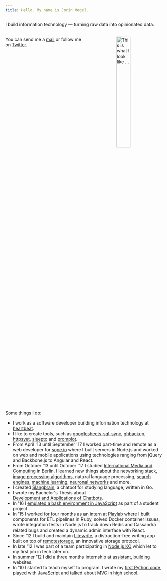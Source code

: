 ```yaml
---
title: Hello. My name is Jorin Vogel.
---
```


I build information technology — turning raw data into opinionated data.
<!--more-->

<br>

<img style="width: 30%; float: right; padding-left: 20%" src="/images/what-i-look-like.jpg" alt="This is what I look like ...">
You can send me a <a href="mailto:{{ .Site.Author.email }}">mail</a> or follow me on <a href="https://twitter.com/intent/user?screen_name=jorinvo">Twitter</a>.

<br style ="clear: right">

Some things I do:

- I work as a software developer building information technology at [heartbeat](https://heartbeat-med.de/en/).
- I like to create tools, such as [googlesheets-sql-sync](https://github.com/jorinvo/googlesheets-sql-sync), [ghbackup](https://github.com/qvl/ghbackup), [httpsyet](https://github.com/qvl/httpsyet), [sleepto](https://github.com/qvl/sleepto) and [promplot](https://github.com/qvl/promplot).
- From April '13 until September '17 I worked part-time and remote as a web developer for [sope.io](https://sope.io/) where I built servers in Node.js and worked on web and mobile applications using technologies ranging from jQuery and Backbone.js to Angular and React.
- From October '13 until October '17 I studied [International Media and Computing](https://imi-bachelor.htw-berlin.de/) in Berlin.
I learned new things about the networking stack,
[image processing algorithms](/img-filter-in-canvas/),
natural language processing,
[search engines](https://github.com/jorinvo/r/blob/master/search.py),
[machine learning](https://github.com/jorinvo/r/tree/master/ml),
[neuronal networks](https://github.com/jorinvo/r/blob/master/ml/python/neural_net.py) and more.
- I created [Slangbrain](https://slangbrain.com/), a chatbot for studying language, written in Go.
- I wrote my Bachelor's Thesis about <br>[Development and Applications of Chatbots](/chatbots.pdf).
- In '16 I [emulated a bash environment in JavaScript](https://github.com/trybash/bash-emulator) as part of a student project.
- In '15 I worked for four months as an intern at [Playlab](http://www.playlab.com/) where I built components for ETL pipelines in Ruby, solved Docker container issues, wrote integration tests in Node.js to track down Redis and Cassandra related bugs and created a dynamic admin interface with React.
- Since '12 I build and maintain [Litewrite](https://litewrite.net), a distraction-free writing app built on top of [remotestorage](https://remotestorage.io/), an innovative storage protocol.
- In late '12 I was part of a team participating in [Node.js KO](https://github.com/nko3) which let to my first job in tech later on.
- In summer '12 I did a three months internship at [assistant](https://assistent.com/), building websites.
- In '10 I started to teach myself to program.
I wrote my [first Python code](https://github.com/jorinvo/Beginner-Python-GTK),
[played](https://github.com/jorinvo/Yourwall) with [JavaScript](https://github.com/jorinvo/Bruchrechner)
and [talked](https://www.slideshare.net/jorinvogel/java-design-pattern-11954168)
about [MVC](https://github.com/jorinvo/java-mvc-demo) in high school.

